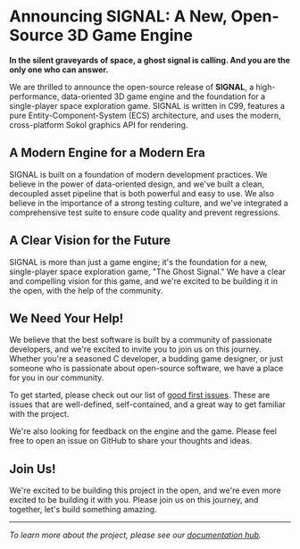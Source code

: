 # Announcing SIGNAL: A New, Open-Source 3D Game Engine

**In the silent graveyards of space, a ghost signal is calling. And you are the only one who can answer.**

We are thrilled to announce the open-source release of **SIGNAL**, a high-performance, data-oriented 3D game engine and the foundation for a single-player space exploration game. SIGNAL is written in C99, features a pure Entity-Component-System (ECS) architecture, and uses the modern, cross-platform Sokol graphics API for rendering.

## A Modern Engine for a Modern Era

SIGNAL is built on a foundation of modern development practices. We believe in the power of data-oriented design, and we've built a clean, decoupled asset pipeline that is both powerful and easy to use. We also believe in the importance of a strong testing culture, and we've integrated a comprehensive test suite to ensure code quality and prevent regressions.

## A Clear Vision for the Future

SIGNAL is more than just a game engine; it's the foundation for a new, single-player space exploration game, "The Ghost Signal." We have a clear and compelling vision for this game, and we're excited to be building it in the open, with the help of the community.

## We Need Your Help!

We believe that the best software is built by a community of passionate developers, and we're excited to invite you to join us on this journey. Whether you're a seasoned C developer, a budding game designer, or just someone who is passionate about open-source software, we have a place for you in our community.

To get started, please check out our list of [good first issues](/.github/GOOD_FIRST_ISSUES.md). These are issues that are well-defined, self-contained, and a great way to get familiar with the project.

We're also looking for feedback on the engine and the game. Please feel free to open an issue on GitHub to share your thoughts and ideas.

## Join Us!

We're excited to be building this project in the open, and we're even more excited to be building it with you. Please join us on this journey, and together, let's build something amazing.

---

*To learn more about the project, please see our [documentation hub](/docs/README.md).*

